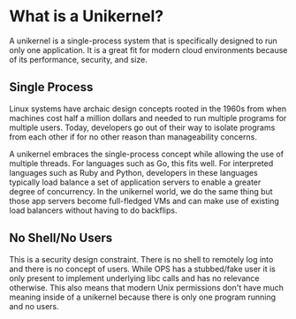 # What is a Unikernel?

A unikernel is a single-process system that is specifically designed to
run only one application. It is a great fit for modern cloud
environments because of its performance, security, and size.

## Single Process

Linux systems have archaic design concepts rooted in the 1960s from when
machines cost half a million dollars and needed to run multiple programs
for multiple users. Today, developers go out of their way to isolate
programs from each other if for no other reason than manageability
concerns.

A unikernel embraces the single-process concept while allowing the use
of multiple threads. For languages such as Go, this fits well. For
interpreted languages such as Ruby and Python, developers in these
languages typically load balance a set of application servers to enable
a greater degree of concurrency. In the unikernel world, we do the same
thing but those app servers become full-fledged VMs and can make use of
existing load balancers without having to do backflips.

## No Shell/No Users

This is a security design constraint. There is no shell to remotely log
into and there is no concept of users. While OPS has a stubbed/fake user
it is only present to implement underlying libc calls and has no
relevance otherwise. This also means that modern Unix permissions don't
have much meaning inside of a unikernel because there is only one
program running and no users.
